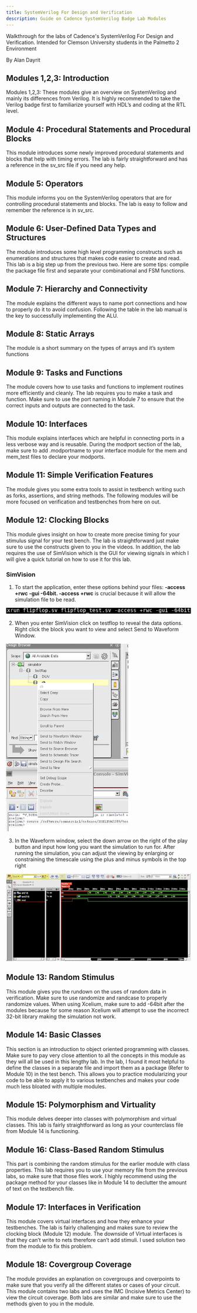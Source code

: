 ```yaml
---
title: SystemVerilog For Design and Verification
description: Guide on Cadence SystemVerilog Badge Lab Modules
---
```


Walkthrough for the labs of Cadence's SystemVerilog For Design and Verification. Intended for Clemson University students in the Palmetto 2 Environment

By Alan Dayrit

## Modules 1,2,3: Introduction

Modules 1,2,3: These modules give an overview on SystemVerilog and mainly its differences from Verilog. It is highly recommended to take the Verilog badge first to familiarize yourself with HDL’s and coding at the RTL level.

## Module 4: Procedural Statements and Procedural Blocks

This module introduces some newly improved procedural statements and blocks that help with timing errors. The lab is fairly straightforward and has a reference in the sv_src file if you need any help.

## Module 5: Operators

This module informs you on the SystemVerilog operators that are for controlling procedural statements and blocks. The lab is easy to follow and remember the reference is in sv_src.

## Module 6: User-Defined Data Types and Structures

The module introduces some high level programming constructs such as enumerations and structures that makes code easier to create and read. This lab is a big step up from the previous two. Here are some tips: compile the package file first and separate your combinational and FSM functions.

## Module 7: Hierarchy and Connectivity

The module explains the different ways to name port connections and how to properly do it to avoid confusion. Following the table in the lab manual is the key to successfully implementing the ALU.

## Module 8: Static Arrays

The module is a short summary on the types of arrays and it’s system functions

## Module 9: Tasks and Functions

The module covers how to use tasks and functions to implement routines more efficiently and cleanly. The lab requires you to make a task and function. Make sure to use the port naming in Module 7 to ensure that the correct inputs and outputs are connected to the task.

## Module 10: Interfaces

This module explains interfaces which are helpful in connecting ports in a less verbose way and is reusable. During the modport section of the lab, make sure to add .modportname to your interface module for the mem and mem_test files to declare your modports.

## Module 11: Simple Verification Features

The module gives you some extra tools to assist in testbench writing such as forks, assertions, and string methods. The following modules will be more focused on verification and testbenches from here on out.

## Module 12: Clocking Blocks

This module gives insight on how to create more precise timing for your stimulus signal for your test bench. The lab is straightforward just make sure to use the constructs given to you in the videos. In addition, the lab requires the use of SimVision which is the GUI for viewing signals in which I will give a quick tutorial on how to use it for this lab.

### SimVision

1. To start the application, enter these options behind your files: **-access +rwc -gui -64bit. -access +rwc** is crucial because it will allow the simulation file to be read.

![SimVisionCommandline](/src/assets/guide_assets/sv_guide_assets/SimVision1.png)

2. When you enter SimVision click on testflop to reveal the data options. Right click the block you want to view and select Send to Waveform Window.

![SimVisionWDesignBrowser](/src/assets/guide_assets/sv_guide_assets/SimVision2.png)

3. In the Waveform window, select the down arrow on the right of the play button and input how long you want the simulation to run for. After running the simulation, you can adjust the viewing by enlarging or constraining the timescale using the plus and minus symbols in the top right

![SimVisionWaveForm](/src/assets/guide_assets/sv_guide_assets/SimVision3.png)

## Module 13: Random Stimulus

This module gives you the rundown on the uses of random data in verification. Make sure to use randomize and randcase to properly randomize values. When using Xcelium, make sure to add -64bit after the modules because for some reason Xcelium will attempt to use the incorrect 32-bit library making the simulation not work.

## Module 14: Basic Classes

This section is an introduction to object oriented programming with classes. Make sure to pay very close attention to all the concepts in this module as they will all be used in this lengthy lab. In the lab, I found it most helpful to define the classes in a separate file and import them as a package (Refer to Module 10) in the test bench. This allows you to practice modularizing your code to be able to apply it to various testbenches and makes your code much less bloated with multiple modules.

## Module 15: Polymorphism and Virtuality

This module delves deeper into classes with polymorphism and virtual classes. This lab is fairly straightforward as long as your counterclass file from Module 14 is functioning. 

## Module 16: Class-Based Random Stimulus

This part is combining the random stimulus for the earlier module with class properties. This lab requires you to use your memory file from the previous labs, so make sure that those files work. I highly recommend using the package method for your classes like in Module 14 to declutter the amount of text on the testbench file.

## Module 17: Interfaces in Verification

This module covers virtual interfaces and how they enhance your testbenches. The lab is fairly challenging and makes sure to review the clocking block (Module 12) module. The downside of Virtual interfaces is that they can’t write to nets therefore can’t add stimuli. I used solution two from the module to fix this problem.

## Module 18: Covergroup Coverage

The module provides an explanation on covergroups and coverpoints to make sure that you verify all the different states or cases of your circuit. This module contains two labs and uses the IMC (Incisive Metrics Center) to view the circuit coverage. Both labs are similar and make sure to use the methods given to you in the module.